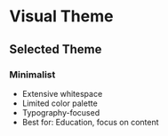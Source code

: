 # Visual Theme

## Selected Theme

### Minimalist

- Extensive whitespace
- Limited color palette
- Typography-focused
- Best for: Education, focus on content
